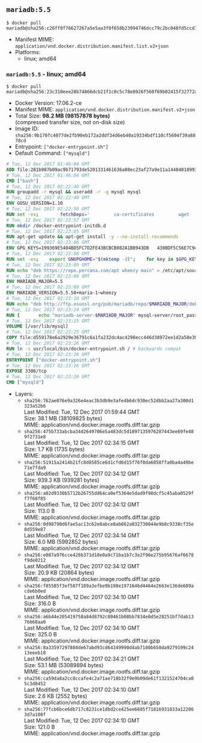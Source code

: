 ## `mariadb:5.5`

```console
$ docker pull mariadb@sha256:c26ff8f76627267a5e5aa3f0f658b23994746dcc79c2bc048fd5ccd1271eceff
```

-	Manifest MIME: `application/vnd.docker.distribution.manifest.list.v2+json`
-	Platforms:
	-	linux; amd64

### `mariadb:5.5` - linux; amd64

```console
$ docker pull mariadb@sha256:23c310eee28b74866dcb21f1c0c5c78e8926f560f69b02415f32772a6f739a8e
```

-	Docker Version: 17.06.2-ce
-	Manifest MIME: `application/vnd.docker.distribution.manifest.v2+json`
-	Total Size: **98.2 MB (98157878 bytes)**  
	(compressed transfer size, not on-disk size)
-	Image ID: `sha256:9b170fc4077de2fb90eb172a2ddf34d6eb40a19334bdf110cf5604f39a8878cd`
-	Entrypoint: `["docker-entrypoint.sh"]`
-	Default Command: `["mysqld"]`

```dockerfile
# Tue, 12 Dec 2017 01:46:04 GMT
ADD file:281b987b09ac9b71793de5201331461636a08ec23af27a9e11a14484018993dd in / 
# Tue, 12 Dec 2017 01:46:04 GMT
CMD ["bash"]
# Tue, 12 Dec 2017 02:22:40 GMT
RUN groupadd -r mysql && useradd -r -g mysql mysql
# Tue, 12 Dec 2017 02:22:40 GMT
ENV GOSU_VERSION=1.10
# Tue, 12 Dec 2017 02:22:56 GMT
RUN set -ex; 		fetchDeps=' 		ca-certificates 		wget 	'; 	apt-get update; 	apt-get install -y --no-install-recommends $fetchDeps; 	rm -rf /var/lib/apt/lists/*; 		dpkgArch="$(dpkg --print-architecture | awk -F- '{ print $NF }')"; 	wget -O /usr/local/bin/gosu "https://github.com/tianon/gosu/releases/download/$GOSU_VERSION/gosu-$dpkgArch"; 	wget -O /usr/local/bin/gosu.asc "https://github.com/tianon/gosu/releases/download/$GOSU_VERSION/gosu-$dpkgArch.asc"; 		export GNUPGHOME="$(mktemp -d)"; 	gpg --keyserver ha.pool.sks-keyservers.net --recv-keys B42F6819007F00F88E364FD4036A9C25BF357DD4; 	gpg --batch --verify /usr/local/bin/gosu.asc /usr/local/bin/gosu; 	rm -r "$GNUPGHOME" /usr/local/bin/gosu.asc; 		chmod +x /usr/local/bin/gosu; 	gosu nobody true; 		apt-get purge -y --auto-remove $fetchDeps
# Tue, 12 Dec 2017 02:22:57 GMT
RUN mkdir /docker-entrypoint-initdb.d
# Tue, 12 Dec 2017 02:23:05 GMT
RUN apt-get update && apt-get install -y --no-install-recommends 		apt-transport-https ca-certificates 		pwgen 	&& rm -rf /var/lib/apt/lists/*
# Tue, 12 Dec 2017 02:23:06 GMT
ENV GPG_KEYS=199369E5404BD5FC7D2FE43BCBCB082A1BB943DB 	430BDF5C56E7C94E848EE60C1C4CBDCDCD2EFD2A 	4D1BB29D63D98E422B2113B19334A25F8507EFA5
# Tue, 12 Dec 2017 02:23:08 GMT
RUN set -ex; 	export GNUPGHOME="$(mktemp -d)"; 	for key in $GPG_KEYS; do 		gpg --keyserver ha.pool.sks-keyservers.net --recv-keys "$key"; 	done; 	gpg --export $GPG_KEYS > /etc/apt/trusted.gpg.d/mariadb.gpg; 	rm -r "$GNUPGHOME"; 	apt-key list
# Tue, 12 Dec 2017 02:23:09 GMT
RUN echo "deb https://repo.percona.com/apt wheezy main" > /etc/apt/sources.list.d/percona.list 	&& { 		echo 'Package: *'; 		echo 'Pin: release o=Percona Development Team'; 		echo 'Pin-Priority: 998'; 	} > /etc/apt/preferences.d/percona
# Tue, 12 Dec 2017 02:23:09 GMT
ENV MARIADB_MAJOR=5.5
# Tue, 12 Dec 2017 02:23:09 GMT
ENV MARIADB_VERSION=5.5.58+maria-1~wheezy
# Tue, 12 Dec 2017 02:23:10 GMT
RUN echo "deb http://ftp.osuosl.org/pub/mariadb/repo/$MARIADB_MAJOR/debian wheezy main" > /etc/apt/sources.list.d/mariadb.list 	&& { 		echo 'Package: *'; 		echo 'Pin: release o=MariaDB'; 		echo 'Pin-Priority: 999'; 	} > /etc/apt/preferences.d/mariadb
# Tue, 12 Dec 2017 02:23:24 GMT
RUN { 		echo "mariadb-server-$MARIADB_MAJOR" mysql-server/root_password password 'unused'; 		echo "mariadb-server-$MARIADB_MAJOR" mysql-server/root_password_again password 'unused'; 	} | debconf-set-selections 	&& apt-get update 	&& apt-get install -y 		"mariadb-server=$MARIADB_VERSION" 		percona-xtrabackup 		socat 	&& rm -rf /var/lib/apt/lists/* 	&& sed -ri 's/^user\s/#&/' /etc/mysql/my.cnf /etc/mysql/conf.d/* 	&& rm -rf /var/lib/mysql && mkdir -p /var/lib/mysql /var/run/mysqld 	&& chown -R mysql:mysql /var/lib/mysql /var/run/mysqld 	&& chmod 777 /var/run/mysqld 	&& find /etc/mysql/ -name '*.cnf' -print0 		| xargs -0 grep -lZE '^(bind-address|log)' 		| xargs -rt -0 sed -Ei 's/^(bind-address|log)/#&/' 	&& echo '[mysqld]\nskip-host-cache\nskip-name-resolve' > /etc/mysql/conf.d/docker.cnf
# Tue, 12 Dec 2017 02:23:25 GMT
VOLUME [/var/lib/mysql]
# Tue, 12 Dec 2017 02:23:25 GMT
COPY file:d559178e6a2929e36791c6a1fa232dc4ac4298ecc446d38972ee1d2a58e30621 in /usr/local/bin/ 
# Tue, 12 Dec 2017 02:23:26 GMT
RUN ln -s usr/local/bin/docker-entrypoint.sh / # backwards compat
# Tue, 12 Dec 2017 02:23:26 GMT
ENTRYPOINT ["docker-entrypoint.sh"]
# Tue, 12 Dec 2017 02:23:26 GMT
EXPOSE 3306/tcp
# Tue, 12 Dec 2017 02:23:26 GMT
CMD ["mysqld"]
```

-	Layers:
	-	`sha256:762ae076e9a326e4eac3b3db9e3afe4b6dc930ec52dbb2aa27a300d1323a52b6`  
		Last Modified: Tue, 12 Dec 2017 01:59:44 GMT  
		Size: 38.1 MB (38109825 bytes)  
		MIME: application/vnd.docker.image.rootfs.diff.tar.gzip
	-	`sha256:475b733abcba34d2649706e5a483dc5d1897135976287443ee69fe489f2731e8`  
		Last Modified: Tue, 12 Dec 2017 02:34:15 GMT  
		Size: 1.7 KB (1735 bytes)  
		MIME: application/vnd.docker.image.rootfs.diff.tar.gzip
	-	`sha256:51915a2414b21fc8d8585ce6d1cfd6d15f76f0da6058ffa0ba4a49be71e7fda9`  
		Last Modified: Tue, 12 Dec 2017 02:34:12 GMT  
		Size: 939.3 KB (939281 bytes)  
		MIME: application/vnd.docker.image.rootfs.diff.tar.gzip
	-	`sha256:a02d9330b5712b26755dd64ca0ef5364e5dad9f98dcf5c45aba0529ff7f68f85`  
		Last Modified: Tue, 12 Dec 2017 02:34:12 GMT  
		Size: 113.0 B  
		MIME: application/vnd.docker.image.rootfs.diff.tar.gzip
	-	`sha256:0d98790d6fae5ac13c62e8abce8ab662a032738044e9b8c9338cf35e8d559e87`  
		Last Modified: Tue, 12 Dec 2017 02:34:14 GMT  
		Size: 6.0 MB (5992852 bytes)  
		MIME: application/vnd.docker.image.rootfs.diff.tar.gzip
	-	`sha256:e087a976cce428b371d18e0a9c71ba1b7c3e2f96e275b95676af6678f9de0212`  
		Last Modified: Tue, 12 Dec 2017 02:34:12 GMT  
		Size: 20.9 KB (20864 bytes)  
		MIME: application/vnd.docker.image.rootfs.diff.tar.gzip
	-	`sha256:f85585f3ef587f189a3efbe9b198e1971646d4464e2663e136de689acde6b0ed`  
		Last Modified: Tue, 12 Dec 2017 02:34:10 GMT  
		Size: 316.0 B  
		MIME: application/vnd.docker.image.rootfs.diff.tar.gzip
	-	`sha256:a6b44e205419758a84d8792c80461b08bb7834e0d5e28251bf7dab1376668aa0`  
		Last Modified: Tue, 12 Dec 2017 02:34:10 GMT  
		Size: 325.0 B  
		MIME: application/vnd.docker.image.rootfs.diff.tar.gzip
	-	`sha256:8a33597297884de67abd93cd64349990d4ab7180b658da9279199c2413eeeb18`  
		Last Modified: Tue, 12 Dec 2017 02:34:21 GMT  
		Size: 53.1 MB (53089894 bytes)  
		MIME: application/vnd.docker.image.rootfs.diff.tar.gzip
	-	`sha256:ca59da8a2cc8ccafe4c2a71ae718b32f9e9b09de61f1321524704ca05c3d0452`  
		Last Modified: Tue, 12 Dec 2017 02:34:10 GMT  
		Size: 2.6 KB (2552 bytes)  
		MIME: application/vnd.docker.image.rootfs.diff.tar.gzip
	-	`sha256:77fcb6bce6db717c8231ce1dbd2ce425ee6685f71816931833a122063d7a108f`  
		Last Modified: Tue, 12 Dec 2017 02:34:10 GMT  
		Size: 121.0 B  
		MIME: application/vnd.docker.image.rootfs.diff.tar.gzip
